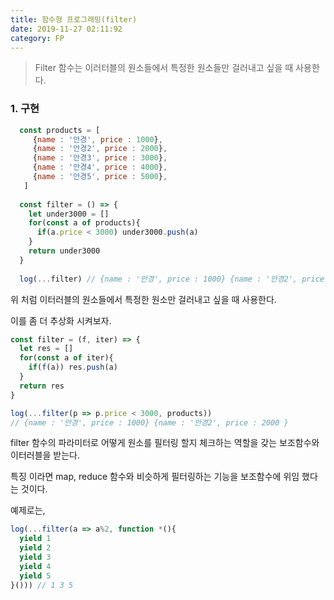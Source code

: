 ```yaml
---
title: 함수형 프로그래밍(filter)
date: 2019-11-27 02:11:92
category: FP
---
```


> Filter 함수는 이러터블의 원소들에서 특정한 원소들만 걸러내고 싶을 때 사용한다.



### 1. 구현

```javascript
  const products = [
     {name : '안경', price : 1000},
     {name : '안경2', price : 2000},
     {name : '안경3', price : 3000},
     {name : '안경4', price : 4000},
     {name : '안경5', price : 5000},
   ]
  
  const filter = () => {
    let under3000 = []
    for(const a of products){
      if(a.price < 3000) under3000.push(a) 
    }
    return under3000
  }
  
  log(...filter) // {name : '안경', price : 1000} {name : '안경2', price : 2000 }
```

위 처럼 이터러블의 원소들에서 특정한 원소만 걸러내고 싶을 때 사용한다.

이를 좀 더 추상화 시켜보자.

```javascript
const filter = (f, iter) => {
  let res = []
  for(const a of iter){
    if(f(a)) res.push(a)
  }
  return res
}

log(...filter(p => p.price < 3000, products)) 
// {name : '안경', price : 1000} {name : '안경2', price : 2000 }
```

filter 함수의 파라미터로 어떻게 원소를 필터링 할지 체크하는 역할을 갖는 보조함수와 이터러블을 받는다.

특징 이라면 map, reduce 함수와 비슷하게 필터링하는 기능을 보조함수에 위임 했다는 것이다.

예제로는,

```javascript
log(...filter(a => a%2, function *(){
  yield 1
  yield 2
  yield 3
  yield 4
  yield 5
}())) // 1 3 5
```







